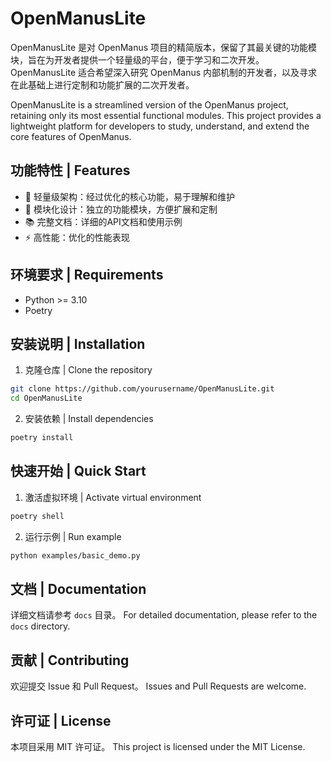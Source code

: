 # OpenManusLite

OpenManusLite 是对 OpenManus 项目的精简版本，保留了其最关键的功能模块，旨在为开发者提供一个轻量级的平台，便于学习和二次开发。OpenManusLite 适合希望深入研究 OpenManus 内部机制的开发者，以及寻求在此基础上进行定制和功能扩展的二次开发者。

OpenManusLite is a streamlined version of the OpenManus project, retaining only its most essential functional modules. This project provides a lightweight platform for developers to study, understand, and extend the core features of OpenManus.

## 功能特性 | Features

- 🚀 轻量级架构：经过优化的核心功能，易于理解和维护
- 🔌 模块化设计：独立的功能模块，方便扩展和定制
- 📚 完整文档：详细的API文档和使用示例
- ⚡ 高性能：优化的性能表现

## 环境要求 | Requirements

- Python >= 3.10
- Poetry

## 安装说明 | Installation

1. 克隆仓库 | Clone the repository
```bash
git clone https://github.com/yourusername/OpenManusLite.git
cd OpenManusLite
```

2. 安装依赖 | Install dependencies
```bash
poetry install
```

## 快速开始 | Quick Start

1. 激活虚拟环境 | Activate virtual environment
```bash
poetry shell
```

2. 运行示例 | Run example
```bash
python examples/basic_demo.py
```

## 文档 | Documentation

详细文档请参考 `docs` 目录。
For detailed documentation, please refer to the `docs` directory.

## 贡献 | Contributing

欢迎提交 Issue 和 Pull Request。
Issues and Pull Requests are welcome.

## 许可证 | License

本项目采用 MIT 许可证。
This project is licensed under the MIT License.
